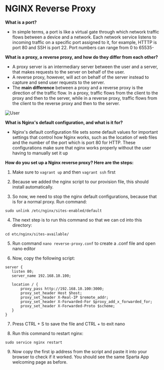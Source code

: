 # NGINX Reverse Proxy

**What is a port?**
- In simple terms, a port is like a virtual gate through which network traffic flows between a device and a network. Each network service listens to incoming traffic on a specific port assigned to it, for example, HTTTP is port 80 and SSH is port 22. Port numbers can range from 0 to 65535-

**What is a proxy, a reverse proxy, and how do they differ from each other?**
- A proxy server is an intermediary server between the user and a server, that makes requests to the server on behalf of the user.
- A reverse proxy, however, will act on behalf of the server instead to capture and send user requests to the server.
- The **main difference** between a proxy and a reverse proxy is the direction of the traffic flow. In a proxy, traffic flows from the client to the proxy and then to the server, while in a reverse proxy, traffic flows from the client to the reverse proxy and then to the server.

![User](https://user-images.githubusercontent.com/129942042/232843870-357e1677-e38a-4e62-94ab-cc6b4dfe8972.png)

**What is Nginx's default configuration, and what is it for?**
- Nginx's default configuration file sets some default values for important settings that control how Nginx works, such as the location of web files and the number of the port which is port 80 for HTTP. These configurations make sure that nginx works properly without the user having to manually set it up

**How do you set up a Nginx reverse proxy? Here are the steps:**

1. Make sure to `vagrant up` and then `vagrant ssh` first

2. Because we added the nginx script to our provision file, this should install automatically.

3. So now, we need to stop the nginx default configurations, because that is for a normal proxy. Run command:
````
sudo unlink /etc/nginx/sites-enabled/default
````

4. The next step is to run this command so that we can cd into this directory:
````
cd etc/nginx/sites-available/
````

5. Run command `nano reverse-proxy.conf` to create a .conf file and open nano editor

6. Now, copy the following script:
````
server {
   listen 80;
   server_name 192.168.10.100;

   location / {
       proxy_pass http://192.168.10.100:3000;
       proxy_set_header Host $host;
       proxy_set_header X-Real-IP $remote_addr;
       proxy_set_header X-Forwarded-For $proxy_add_x_forwarded_for;
       proxy_set_header X-Forwarded-Proto $scheme;
   }
}
````

7. Press CTRL + S to save the file and CTRL +  to exit nano

8. Run this command to restart nginx:
````
sudo service nginx restart
````

9. Now copy the first ip address from the script and paste it into your browser to check if it worked. You should see the same Sparta App welcoming page as before.

